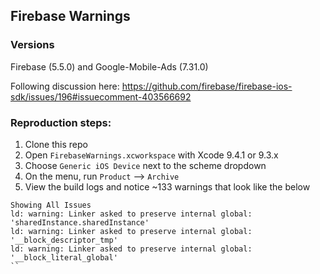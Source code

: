 ## Firebase Warnings

### Versions

Firebase (5.5.0) and Google-Mobile-Ads (7.31.0)

Following discussion here: https://github.com/firebase/firebase-ios-sdk/issues/196#issuecomment-403566692

### Reproduction steps:

1. Clone this repo
2. Open `FirebaseWarnings.xcworkspace` with Xcode 9.4.1 or 9.3.x
3. Choose `Generic iOS Device` next to the scheme dropdown
4. On the menu, run `Product` --> `Archive`
5. View the build logs and notice ~133 warnings that look like the below

```
Showing All Issues
ld: warning: Linker asked to preserve internal global: 'sharedInstance.sharedInstance'
ld: warning: Linker asked to preserve internal global: '__block_descriptor_tmp'
ld: warning: Linker asked to preserve internal global: '__block_literal_global'
``
